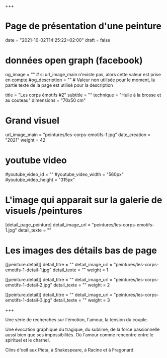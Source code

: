 +++
# Page de présentation d'une peinture
date = "2021-10-02T14:25:22+02:00"
draft = false

# données open graph (facebook)
og_image = "" # si url_image_main n'existe pas, alors cette valeur est prise en compte
#og_description = "" # Valeur non utilisée pour le moment, la partie texte de la page est utilisé pour la description

title = "Les corps émotifs #2"
subtitle = ""
technique = "Huile à la brosse et au couteau"
dimensions = "70x50 cm"
# Grand visuel
url_image_main = "peintures/les-corps-emotifs-1.jpg"
date_creation = "2021"
weight = 42

# youtube video
#youtube_video_id = ""
#youtube_video_width = "560px"
#youtube_video_height = "315px"

# L'image qui apparait sur la galerie de visuels /peintures
[detail_page_peinture]
detail_image_url = "peintures/les-corps-emotifs-1.jpg"
detail_texte = ""

# Les images des détails bas de page
[[peinture.detail]]
detail_titre = ""
detail_image_url = "peintures/les-corps-emotifs-1-detail-1.jpg"
detail_texte = ""
weight = 1

[[peinture.detail]]
detail_titre = ""
detail_image_url = "peintures/les-corps-emotifs-1-detail-2.jpg"
detail_texte = ""
weight = 2

[[peinture.detail]]
detail_titre = ""
detail_image_url = "peintures/les-corps-emotifs-1-detail-3.jpg"
detail_texte = ""
weight = 3

+++

Une série de recherches sur l'émotion, l'amour, la tension du couple. 

Une évocation graphique du tragique, du sublime, de la force passionnelle aussi bien que ses impossibilités. Où l'amour comme rencontre entre le spirituel et le charnel.

Clins d'oeil aux Pieta, à Shakespeare, à Racine et à Fragonard.